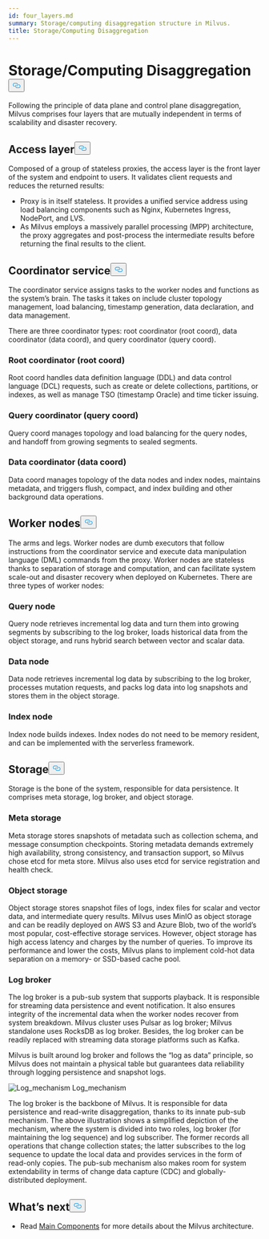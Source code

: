 ```yaml
---
id: four_layers.md
summary: Storage/computing disaggregation structure in Milvus.
title: Storage/Computing Disaggregation
---
```

<h1 id="StorageComputing-Disaggregation" class="common-anchor-header">Storage/Computing Disaggregation<button data-href="#StorageComputing-Disaggregation" class="anchor-icon" translate="no">
      <svg translate="no"
        aria-hidden="true"
        focusable="false"
        height="20"
        version="1.1"
        viewBox="0 0 16 16"
        width="16"
      >
        <path
          fill="#0092E4"
          fill-rule="evenodd"
          d="M4 9h1v1H4c-1.5 0-3-1.69-3-3.5S2.55 3 4 3h4c1.45 0 3 1.69 3 3.5 0 1.41-.91 2.72-2 3.25V8.59c.58-.45 1-1.27 1-2.09C10 5.22 8.98 4 8 4H4c-.98 0-2 1.22-2 2.5S3 9 4 9zm9-3h-1v1h1c1 0 2 1.22 2 2.5S13.98 12 13 12H9c-.98 0-2-1.22-2-2.5 0-.83.42-1.64 1-2.09V6.25c-1.09.53-2 1.84-2 3.25C6 11.31 7.55 13 9 13h4c1.45 0 3-1.69 3-3.5S14.5 6 13 6z"
        ></path>
      </svg>
    </button></h1><p>Following the principle of data plane and control plane disaggregation, Milvus comprises four layers that are mutually independent in terms of scalability and disaster recovery.</p>
<h2 id="Access-layer" class="common-anchor-header">Access layer<button data-href="#Access-layer" class="anchor-icon" translate="no">
      <svg translate="no"
        aria-hidden="true"
        focusable="false"
        height="20"
        version="1.1"
        viewBox="0 0 16 16"
        width="16"
      >
        <path
          fill="#0092E4"
          fill-rule="evenodd"
          d="M4 9h1v1H4c-1.5 0-3-1.69-3-3.5S2.55 3 4 3h4c1.45 0 3 1.69 3 3.5 0 1.41-.91 2.72-2 3.25V8.59c.58-.45 1-1.27 1-2.09C10 5.22 8.98 4 8 4H4c-.98 0-2 1.22-2 2.5S3 9 4 9zm9-3h-1v1h1c1 0 2 1.22 2 2.5S13.98 12 13 12H9c-.98 0-2-1.22-2-2.5 0-.83.42-1.64 1-2.09V6.25c-1.09.53-2 1.84-2 3.25C6 11.31 7.55 13 9 13h4c1.45 0 3-1.69 3-3.5S14.5 6 13 6z"
        ></path>
      </svg>
    </button></h2><p>Composed of a group of stateless proxies, the access layer is the front layer of the system and endpoint to users. It validates client requests and reduces the returned results:</p>
<ul>
<li>Proxy is in itself stateless. It provides a unified service address using load balancing components such as Nginx, Kubernetes Ingress, NodePort, and LVS.</li>
<li>As Milvus employs a massively parallel processing (MPP) architecture, the proxy aggregates and post-process the intermediate results before returning the final results to the client.</li>
</ul>
<h2 id="Coordinator-service" class="common-anchor-header">Coordinator service<button data-href="#Coordinator-service" class="anchor-icon" translate="no">
      <svg translate="no"
        aria-hidden="true"
        focusable="false"
        height="20"
        version="1.1"
        viewBox="0 0 16 16"
        width="16"
      >
        <path
          fill="#0092E4"
          fill-rule="evenodd"
          d="M4 9h1v1H4c-1.5 0-3-1.69-3-3.5S2.55 3 4 3h4c1.45 0 3 1.69 3 3.5 0 1.41-.91 2.72-2 3.25V8.59c.58-.45 1-1.27 1-2.09C10 5.22 8.98 4 8 4H4c-.98 0-2 1.22-2 2.5S3 9 4 9zm9-3h-1v1h1c1 0 2 1.22 2 2.5S13.98 12 13 12H9c-.98 0-2-1.22-2-2.5 0-.83.42-1.64 1-2.09V6.25c-1.09.53-2 1.84-2 3.25C6 11.31 7.55 13 9 13h4c1.45 0 3-1.69 3-3.5S14.5 6 13 6z"
        ></path>
      </svg>
    </button></h2><p>The coordinator service assigns tasks to the worker nodes and functions as the system’s brain. The tasks it takes on include cluster topology management, load balancing, timestamp generation, data declaration, and data management.</p>
<p>There are three coordinator types: root coordinator (root coord), data coordinator (data coord), and query coordinator (query coord).</p>
<h3 id="Root-coordinator-root-coord" class="common-anchor-header">Root coordinator (root coord)</h3><p>Root coord handles data definition language (DDL) and data control language (DCL) requests, such as create or delete collections, partitions, or indexes, as well as manage TSO (timestamp Oracle) and time ticker issuing.</p>
<h3 id="Query-coordinator-query-coord" class="common-anchor-header">Query coordinator (query coord)</h3><p>Query coord manages topology and load balancing for the query nodes, and handoff from growing segments to sealed segments.</p>
<h3 id="Data-coordinator-data-coord" class="common-anchor-header">Data coordinator (data coord)</h3><p>Data coord manages topology of the data nodes and index nodes, maintains metadata, and triggers flush, compact, and index building and other background data operations.</p>
<h2 id="Worker-nodes" class="common-anchor-header">Worker nodes<button data-href="#Worker-nodes" class="anchor-icon" translate="no">
      <svg translate="no"
        aria-hidden="true"
        focusable="false"
        height="20"
        version="1.1"
        viewBox="0 0 16 16"
        width="16"
      >
        <path
          fill="#0092E4"
          fill-rule="evenodd"
          d="M4 9h1v1H4c-1.5 0-3-1.69-3-3.5S2.55 3 4 3h4c1.45 0 3 1.69 3 3.5 0 1.41-.91 2.72-2 3.25V8.59c.58-.45 1-1.27 1-2.09C10 5.22 8.98 4 8 4H4c-.98 0-2 1.22-2 2.5S3 9 4 9zm9-3h-1v1h1c1 0 2 1.22 2 2.5S13.98 12 13 12H9c-.98 0-2-1.22-2-2.5 0-.83.42-1.64 1-2.09V6.25c-1.09.53-2 1.84-2 3.25C6 11.31 7.55 13 9 13h4c1.45 0 3-1.69 3-3.5S14.5 6 13 6z"
        ></path>
      </svg>
    </button></h2><p>The arms and legs. Worker nodes are dumb executors that follow instructions from the coordinator service and execute data manipulation language (DML) commands from the proxy. Worker nodes are stateless thanks to separation of storage and computation, and can facilitate system scale-out and disaster recovery when deployed on Kubernetes. There are three types of worker nodes:</p>
<h3 id="Query-node" class="common-anchor-header">Query node</h3><p>Query node retrieves incremental log data and turn them into growing segments by subscribing to the log broker, loads historical data from the object storage, and runs hybrid search between vector and scalar data.</p>
<h3 id="Data-node" class="common-anchor-header">Data node</h3><p>Data node retrieves incremental log data by subscribing to the log broker, processes mutation requests, and packs log data into log snapshots and stores them in the object storage.</p>
<h3 id="Index-node" class="common-anchor-header">Index node</h3><p>Index node builds indexes.  Index nodes do not need to be memory resident, and can be implemented with the serverless framework.</p>
<h2 id="Storage" class="common-anchor-header">Storage<button data-href="#Storage" class="anchor-icon" translate="no">
      <svg translate="no"
        aria-hidden="true"
        focusable="false"
        height="20"
        version="1.1"
        viewBox="0 0 16 16"
        width="16"
      >
        <path
          fill="#0092E4"
          fill-rule="evenodd"
          d="M4 9h1v1H4c-1.5 0-3-1.69-3-3.5S2.55 3 4 3h4c1.45 0 3 1.69 3 3.5 0 1.41-.91 2.72-2 3.25V8.59c.58-.45 1-1.27 1-2.09C10 5.22 8.98 4 8 4H4c-.98 0-2 1.22-2 2.5S3 9 4 9zm9-3h-1v1h1c1 0 2 1.22 2 2.5S13.98 12 13 12H9c-.98 0-2-1.22-2-2.5 0-.83.42-1.64 1-2.09V6.25c-1.09.53-2 1.84-2 3.25C6 11.31 7.55 13 9 13h4c1.45 0 3-1.69 3-3.5S14.5 6 13 6z"
        ></path>
      </svg>
    </button></h2><p>Storage is the bone of the system, responsible for data persistence. It comprises meta storage, log broker, and object storage.</p>
<h3 id="Meta-storage" class="common-anchor-header">Meta storage</h3><p>Meta storage stores snapshots of metadata such as collection schema, and message consumption checkpoints. Storing metadata demands extremely high availability, strong consistency, and transaction support, so Milvus chose etcd for meta store. Milvus also uses etcd for service registration and health check.</p>
<h3 id="Object-storage" class="common-anchor-header">Object storage</h3><p>Object storage stores snapshot files of logs, index files for scalar and vector data, and intermediate query results. Milvus uses MinIO as object storage and can be readily deployed on AWS S3 and Azure Blob, two of the world’s most popular, cost-effective storage services. However, object storage has high access latency and charges by the number of queries. To improve its performance and lower the costs, Milvus plans to implement cold-hot data separation on a memory- or SSD-based cache pool.</p>
<h3 id="Log-broker" class="common-anchor-header">Log broker</h3><p>The log broker is a pub-sub system that supports playback. It is responsible for streaming data persistence and event notification. It also ensures integrity of the incremental data when the worker nodes recover from system breakdown. Milvus cluster uses Pulsar as log broker; Milvus standalone uses RocksDB as log broker. Besides, the log broker can be readily replaced with streaming data storage platforms such as Kafka.</p>
<p>Milvus is built around log broker and follows the “log as data” principle, so Milvus does not maintain a physical table but guarantees data reliability through logging persistence and snapshot logs.</p>
<p>
  <span class="img-wrapper">
    <img translate="no" src="/docs/v2.5.x/assets/log_mechanism.png" alt="Log_mechanism" class="doc-image" id="log_mechanism" />
    <span>Log_mechanism</span>
  </span>
</p>
<p>The log broker is the backbone of Milvus. It is responsible for data persistence and read-write disaggregation, thanks to its innate pub-sub mechanism. The above illustration shows a simplified depiction of the mechanism, where the system is divided into two roles, log broker (for maintaining the log sequence) and log subscriber. The former records all operations that change collection states; the latter subscribes to the log sequence to update the local data and provides services in the form of read-only copies. The pub-sub mechanism also makes room for system extendability in terms of change data capture (CDC) and globally-distributed deployment.</p>
<h2 id="Whats-next" class="common-anchor-header">What’s next<button data-href="#Whats-next" class="anchor-icon" translate="no">
      <svg translate="no"
        aria-hidden="true"
        focusable="false"
        height="20"
        version="1.1"
        viewBox="0 0 16 16"
        width="16"
      >
        <path
          fill="#0092E4"
          fill-rule="evenodd"
          d="M4 9h1v1H4c-1.5 0-3-1.69-3-3.5S2.55 3 4 3h4c1.45 0 3 1.69 3 3.5 0 1.41-.91 2.72-2 3.25V8.59c.58-.45 1-1.27 1-2.09C10 5.22 8.98 4 8 4H4c-.98 0-2 1.22-2 2.5S3 9 4 9zm9-3h-1v1h1c1 0 2 1.22 2 2.5S13.98 12 13 12H9c-.98 0-2-1.22-2-2.5 0-.83.42-1.64 1-2.09V6.25c-1.09.53-2 1.84-2 3.25C6 11.31 7.55 13 9 13h4c1.45 0 3-1.69 3-3.5S14.5 6 13 6z"
        ></path>
      </svg>
    </button></h2><ul>
<li>Read <a href="/docs/v2.5.x/main_components.md">Main Components</a> for more details about the Milvus architecture.</li>
</ul>
